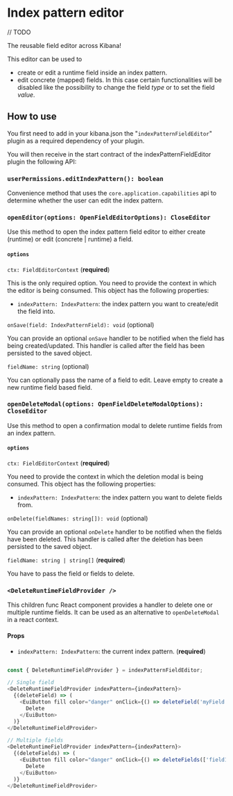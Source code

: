# Index pattern editor


// TODO


The reusable field editor across Kibana!   

This editor can be used to

* create or edit a runtime field inside an index pattern.  
* edit concrete (mapped) fields. In this case certain functionalities will be disabled like the possibility to change the field _type_ or to set the field _value_.

## How to use

You first need to add in your kibana.json the "`indexPatternFieldEditor`" plugin as a required dependency of your plugin.

You will then receive in the start contract of the indexPatternFieldEditor plugin the following API:

### `userPermissions.editIndexPattern(): boolean`

Convenience method that uses the `core.application.capabilities` api to determine whether the user can edit the index pattern. 

### `openEditor(options: OpenFieldEditorOptions): CloseEditor`

Use this method to open the index pattern field editor to either create (runtime) or edit (concrete | runtime) a field.  

#### `options`

`ctx: FieldEditorContext` (**required**)

This is the only required option. You need to provide the context in which the editor is being consumed. This object has the following properties:

- `indexPattern: IndexPattern`: the index pattern you want to create/edit the field into.

`onSave(field: IndexPatternField): void` (optional)

You can provide an optional `onSave` handler to be notified when the field has being created/updated. This handler is called after the field has been persisted to the saved object.

`fieldName: string` (optional)

You can optionally pass the name of a field to edit. Leave empty to create a new runtime field based field.

### `openDeleteModal(options: OpenFieldDeleteModalOptions): CloseEditor`

Use this method to open a confirmation modal to delete runtime fields from an index pattern.  

#### `options`

`ctx: FieldEditorContext` (**required**)

You need to provide the context in which the deletion modal is being consumed. This object has the following properties:

- `indexPattern: IndexPattern`: the index pattern you want to delete fields from.

`onDelete(fieldNames: string[]): void` (optional)

You can provide an optional `onDelete` handler to be notified when the fields have been deleted. This handler is called after the deletion has been persisted to the saved object.

`fieldName: string | string[]` (**required**)

You have to pass the field or fields to delete.

### `<DeleteRuntimeFieldProvider />`

This children func React component provides a handler to delete one or multiple runtime fields. It can be used as an alternative to `openDeleteModal` in a react context.

#### Props

* `indexPattern: IndexPattern`: the current index pattern. (**required**)

```js

const { DeleteRuntimeFieldProvider } = indexPatternFieldEditor;

// Single field
<DeleteRuntimeFieldProvider indexPattern={indexPattern}>
  {(deleteField) => (
    <EuiButton fill color="danger" onClick={() => deleteField('myField')}>
      Delete
    </EuiButton>
  )}
</DeleteRuntimeFieldProvider>

// Multiple fields
<DeleteRuntimeFieldProvider indexPattern={indexPattern}>
  {(deleteFields) => (
    <EuiButton fill color="danger" onClick={() => deleteFields(['field1', 'field2', 'field3'])}>
      Delete
    </EuiButton>
  )}
</DeleteRuntimeFieldProvider>
```

